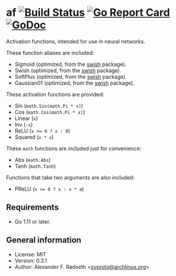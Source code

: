 # af [![Build Status](https://travis-ci.org/xyproto/af.svg?branch=master)](https://travis-ci.org/xyproto/af) [![Go Report Card](https://goreportcard.com/badge/github.com/xyproto/af)](https://goreportcard.com/report/github.com/xyproto/af) [![GoDoc](https://godoc.org/github.com/xyproto/af?status.svg)](https://godoc.org/github.com/xyproto/af)

Activation functions, intended for use in neural networks.

These function aliases are included:

* Sigmoid (optimized, from the [swish](https://github.com/xyproto/swish) package).
* Swish (optimized, from the [swish](https://github.com/xyproto/swish) package).
* SoftPlus (optimized, from the [swish](https://github.com/xyproto/swish) package).
* Gaussian01 (optimized, from the [swish](https://github.com/xyproto/swish) package).

These activation functions are provided:

* Sin (`math.Sin(math.Pi * x)`)
* Cos (`math.Cos(math.Pi * x)`)
* Linear (`x`)
* Inv (`-x`)
* ReLU (`x >= 0 ? x : 0`)
* Squared (`x * x`)

These `math` functions are included just for convenience:

* Abs (`math.Abs`)
* Tanh (`math.Tanh`)

Functions that take two arguments are also included:

* PReLU (`x >= 0 ? x : x * a`)

## Requirements

* Go 1.11 or later.

## General information

* License: MIT
* Version: 0.3.1
* Author: Alexander F. Rødseth &lt;xyproto@archlinux.org&gt;
